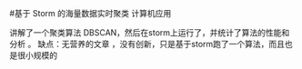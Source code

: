 #基于 Storm 的海量数据实时聚类  计算机应用

讲解了一个聚类算法 DBSCAN，然后在storm上运行了，并统计了算法的性能和分析 。
缺点：无营养的文章 ，没有创新，只是基于storm跑了一个算法，而且也是很小规模的
